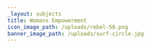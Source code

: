 ```yaml
---
_layout: subjects
title: Womans Empowerment
icon_image_path: /uploads/rebel-50.png
banner_image_path: /uploads/surf-circle.jpg
---
```



